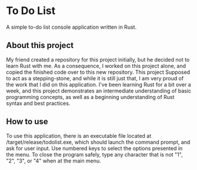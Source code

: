 # To Do List
 A simple to-do list console application written in Rust. 
 
## About this project
 My friend created a repository for this project initially, but he decided not to learn Rust with me. As a consequence, I worked on this project alone, and copied the finished code over to this new repository. This project  Supposed to act as a stepping-stone, and while it is still just that, I am very proud of the work that I did on this application. I've been learning Rust for a bit over a week, and this project demonstrates an intermediate understanding of basic programming concepts, as well as a beginning understanding of Rust syntax and best practices. 
 
## How to use
To use this application, there is an executable file located at /target/release/todolist.exe, which should launch the command prompt, and ask for user input. Use numbered keys to select the options presented in the menu. To close the program safely, type any character that is not "1", "2", "3", or "4" when at the main menu.

